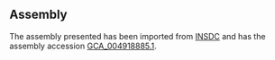 
Assembly
--------

The assembly presented has been imported from 
[INSDC](http://www.insdc.org) and has the assembly accession
[GCA\_004918885.1](http://www.ebi.ac.uk/ena/data/view/GCA_004918885.1).

